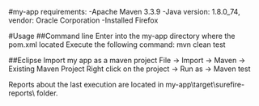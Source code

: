 #my-app requirements:
-Apache Maven 3.3.9
-Java version: 1.8.0_74, vendor: Oracle Corporation
-Installed Firefox

#Usage
##Command line
Enter into the my-app directory where the pom.xml located
Execute the following command: mvn clean test

##Eclipse
Import my app as a maven project File -> Import -> Maven -> Existing Maven Project
Right click on the project -> Run as -> Maven test

Reports about the last execution are located in my-app\target\surefire-reports\ folder.   
